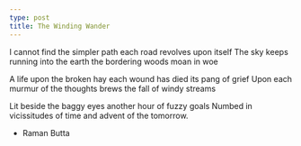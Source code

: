 ```yaml
---
type: post
title: The Winding Wander
---
```


I cannot find the simpler path
each road revolves upon itself
The sky keeps running into the earth
the bordering woods moan in woe

A life upon the broken hay
each wound has died its pang of grief
Upon each murmur of the thoughts
brews the fall of windy streams

Lit beside the baggy eyes
another hour of fuzzy goals
Numbed in vicissitudes of time
and advent of the tomorrow.

- Raman Butta